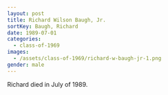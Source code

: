 ```yaml
---
layout: post
title: Richard Wilson Baugh, Jr.
sortKey: Baugh, Richard
date: 1989-07-01
categories:
  - class-of-1969
images:
  - /assets/class-of-1969/richard-w-baugh-jr-1.png
gender: male
---
```

Richard died in July of 1989.
